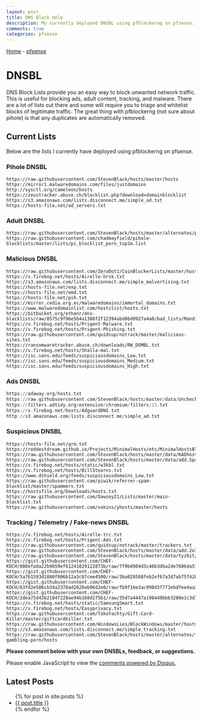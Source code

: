 ```yaml
---
layout: post
title: DNS Black Hole
description: My currently deployed DNSBL using pfblockerng on pfsense.
comments: true
categories: pfsense
---
```

[Home](https://plaintoast.org) - [pfsense](https://plaintoast.org/pfsense.html)

# DNSBL

DNS Block Lists provide you an easy way to block unwanted network traffic. This is useful for blocking ads, adult content, tracking, and malware. There are a lot of lists out there and some will require you to triage and whitelist blocks of legitimate traffic. The great thing with pfblockerng (not sure about pihole) is that any duplicates are automatically removed.   

## Current Lists

Below are the lists I currently have deployed using pfblockerng on pfsense.

### Pihole DNSBL
```pihole
https://raw.githubusercontent.com/StevenBlack/hosts/master/hosts
https://mirror1.malwaredomains.com/files/justdomains
http://sysctl.org/cameleon/hosts
https://zeustracker.abuse.ch/blocklist.php?download=domainblocklist
https://s3.amazonaws.com/lists.disconnect.me/simple_ad.txt
https://hosts-file.net/ad_servers.txt
```
### Adult DNSBL
```adult
https://raw.githubusercontent.com/StevenBlack/hosts/master/alternates/porn/hosts
https://raw.githubusercontent.com/chadmayfield/pihole-blocklists/master/lists/pi_blocklist_porn_top1m.list
```
### Malicious DNSBL
```Malicious
https://raw.githubusercontent.com/ZeroDot1/CoinBlockerLists/master/hosts
https://v.firebog.net/hosts/Airelle-hrsk.txt
https://s3.amazonaws.com/lists.disconnect.me/simple_malvertising.txt
https://hosts-file.net/exp.txt
https://hosts-file.net/emd.txt
https://hosts-file.net/psh.txt
https://mirror.cedia.org.ec/malwaredomains/immortal_domains.txt
https://www.malwaredomainlist.com/hostslist/hosts.txt
https://bitbucket.org/ethanr/dns-blacklists/raw/8575c9f96e5b4a1308f2f12394abd86d0927a4a0/bad_lists/Mandiant_APT1_Report_Appendix_D.txt
https://v.firebog.net/hosts/Prigent-Malware.txt
https://v.firebog.net/hosts/Prigent-Phishing.txt
https://raw.githubusercontent.com/quidsup/notrack/master/malicious-sites.txt
https://ransomwaretracker.abuse.ch/downloads/RW_DOMBL.txt
https://v.firebog.net/hosts/Shalla-mal.txt
https://isc.sans.edu/feeds/suspiciousdomains_Low.txt
https://isc.sans.edu/feeds/suspiciousdomains_Medium.txt
https://isc.sans.edu/feeds/suspiciousdomains_High.txt
```
### Ads DNSBL
```ads
https://adaway.org/hosts.txt
https://raw.githubusercontent.com/StevenBlack/hosts/master/data/UncheckyAds/hosts
https://filters.adtidy.org/extension/chromium/filters/15.txt
https://v.firebog.net/hosts/AdguardDNS.txt
http://s3.amazonaws.com/lists.disconnect.me/simple_ad.txt
```
### Suspicious DNSBL
```suspicious
https://hosts-file.net/grm.txt
https://reddestdream.github.io/Projects/MinimalHosts/etc/MinimalHostsBlocker/minimalhosts
https://raw.githubusercontent.com/StevenBlack/hosts/master/data/KADhosts/hosts
https://raw.githubusercontent.com/StevenBlack/hosts/master/data/add.Spam/hosts
https://v.firebog.net/hosts/static/w3kbl.txt
https://v.firebog.net/hosts/BillStearns.txt
https://www.dshield.org/feeds/suspiciousdomains_Low.txt
https://raw.githubusercontent.com/piwik/referrer-spam-blacklist/master/spammers.txt
https://hostsfile.org/Downloads/hosts.txt
https://raw.githubusercontent.com/Dawsey21/Lists/master/main-blacklist.txt
https://raw.githubusercontent.com/vokins/yhosts/master/hosts
```
### Tracking / Telemetry / Fake-news DNSBL
```ttfn
https://v.firebog.net/hosts/Airelle-trc.txt
https://v.firebog.net/hosts/Prigent-Ads.txt
https://raw.githubusercontent.com/quidsup/notrack/master/trackers.txt
https://raw.githubusercontent.com/StevenBlack/hosts/master/data/add.2o7Net/hosts
https://raw.githubusercontent.com/StevenBlack/hosts/master/data/tyzbit/hosts
https://gist.githubusercontent.com/CHEF-KOCH/080efada22b9659ef61241029122873b/raw/7f9bd984d3c46b3dba2de7606da579bc0ac6780c/Canvas%2520Font%2520Fingerprinting%2520pages%2520%255B2017%2520Edition%255D
https://gist.githubusercontent.com/CHEF-KOCH/5a7b1593d1880f906b12a3c87cee4500/raw/3ba028508feb2ef67a3d7ab75f428fd284223e8b/WebRTC%2520tracking%2520list%2520%255B2017%2520Edition%255D.txt
https://gist.githubusercontent.com/CHEF-KOCH/63fd2e506cb34a2378ad2620ab06d2e0/raw/fb9f16e3ac998d3f773ebdfee4aa3bfd10a5d763/Audio%2520fingerprint%2520pages%2520%255B2017%2520Edition.exe
https://gist.githubusercontent.com/CHEF-KOCH/2dea75d43b2184f228ae94b168d275b1/raw/35d7a4447a198449bbb3280e1c3d7a57517350de/Canvas%2520fingerprinting%2520pages%2520%255B2017%2520Edition%255D.exe
https://v.firebog.net/hosts/static/SamsungSmart.txt
https://v.firebog.net/hosts/Easyprivacy.txt
https://raw.githubusercontent.com/TakoYachty/Gift-Card-Killer/master/giftcardkiller.txt
https://raw.githubusercontent.com/WindowsLies/BlockWindows/master/hosts
http://s3.amazonaws.com/lists.disconnect.me/simple_tracking.txt
https://raw.githubusercontent.com/StevenBlack/hosts/master/alternates/fakenews-gambling-porn/hosts
```

**Please comment below with your own DNSBLs, feedback, or suggestions.**

<div id="disqus_thread"></div>
<script>

/**
*  RECOMMENDED CONFIGURATION VARIABLES: EDIT AND UNCOMMENT THE SECTION BELOW TO INSERT DYNAMIC VALUES FROM YOUR PLATFORM OR CMS.
*  LEARN WHY DEFINING THESE VARIABLES IS IMPORTANT: https://disqus.com/admin/universalcode/#configuration-variables*/
/*
var disqus_config = function () {
this.page.url = PAGE_URL;  // Replace PAGE_URL with your page's canonical URL variable
this.page.identifier = PAGE_IDENTIFIER; // Replace PAGE_IDENTIFIER with your page's unique identifier variable
};
*/
(function() { // DON'T EDIT BELOW THIS LINE
var d = document, s = d.createElement('script');
s.src = 'https://plaintoast.disqus.com/embed.js';
s.setAttribute('data-timestamp', +new Date());
(d.head || d.body).appendChild(s);
})();
</script>
<noscript>Please enable JavaScript to view the <a href="https://disqus.com/?ref_noscript">comments powered by Disqus.</a></noscript>

## Latest Posts

<ul>
  {% for post in site.posts %}
    <li>
      <a href="{{ post.url }}">{{ post.title }}</a>
    </li>
  {% endfor %}
</ul>
